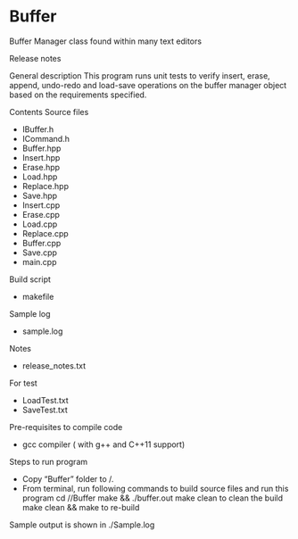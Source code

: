 # Buffer
Buffer Manager class found within many text editors

Release notes

General description
This program runs unit tests to verify insert, erase, append, undo-redo and load-save operations on the buffer manager object based on the requirements specified.

Contents
Source files
-	IBuffer.h
-	ICommand.h
-	Buffer.hpp
-	Insert.hpp
-	Erase.hpp
-	Load.hpp
-	Replace.hpp
-	Save.hpp
-	Insert.cpp
-	Erase.cpp
-	Load.cpp
-	Replace.cpp
-	Buffer.cpp
-	Save.cpp
-	main.cpp

Build script
-	makefile

Sample log
-	sample.log

Notes
-	release_notes.txt

For test
-	LoadTest.txt
-	SaveTest.txt


Pre-requisites to compile code
- gcc compiler ( with g++ and C++11 support)

Steps to run program
-	Copy “Buffer” folder to /<your folder>.
-	From terminal, run following commands to build source files and run this program
	cd /<your folder>/Buffer
	make && ./buffer.out
    make clean to clean the build
	make clean && make to re-build

Sample output is shown in ./Sample.log
